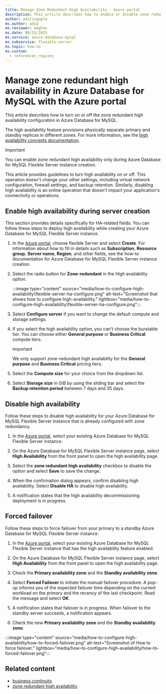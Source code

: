 ```yaml
---
title: Manage Zone Redundant High Availability - Azure portal
description: This article describes how to enable or disable zone redundant high availability in Azure Database for MySQL - Flexible Server through the Azure portal.
author: aditivgupta
ms.author: adig
ms.reviewer: maghan
ms.date: 08/15/2025
ms.service: azure-database-mysql
ms.subservice: flexible-server
ms.topic: how-to
ms.custom:
  - references_regions
---
```


# Manage zone redundant high availability in Azure Database for MySQL with the Azure portal

This article describes how to turn on or off the zone redundant high availability configuration in Azure Database for MySQL.

The high availability feature provisions physically separate primary and standby replicas in different zones. For more information, see the [high availability concepts documentation](concepts-high-availability.md).

> [!IMPORTANT]  
> You can enable zone redundant high availability only during Azure Database for MySQL Flexible Server instance creation.

This article provides guidelines to turn high availability on or off. This operation doesn't change your other settings, including virtual network configuration, firewall settings, and backup retention. Similarly, disabling high availability is an online operation that doesn't impact your application's connectivity or operations.

## Enable high availability during server creation

This section provides details specifically for HA-related fields. You can follow these steps to deploy high availability while creating your Azure Database for MySQL Flexible Server instance.

1. In the [Azure portal](https://portal.azure.com/), choose flexible Server and select **Create**. For information about how to fill in details such as **Subscription**, **Resource group**, **Server name**, **Region**, and other fields, see the how-to documentation for Azure Database for MySQL Flexible Server instance creation.

1. Select the radio button for **Zone-redundant** in the High availability option.
    
    :::image type="content" source="media/how-to-configure-high-availability\flexible-server-ha-configure.png" alt-text="Screenshot that shows how to configure high-availability." lightbox="media/how-to-configure-high-availability\flexible-server-ha-configure.png":::

1. Select **Configure server** if you want to change the default compute and storage settings.

1. If you select the high availability option, you can't choose the burstable tier. You can choose either
   **General purpose** or **Business Critical** compute tiers.

   > [!IMPORTANT]  
   > We only support zone-redundant high availability for the **General purpose** and **Business Critical** pricing tiers.

1. Select the **Compute size** for your choice from the dropdown list.

1. Select **Storage size** in GiB by using the sliding bar and select the **Backup retention period** between 7 days and 35 days.

## Disable high availability

Follow these steps to disable high availability for your Azure Database for MySQL Flexible Server instance that is already configured with zone redundancy.

1. In the [Azure portal](https://portal.azure.com/), select your existing Azure Database for MySQL Flexible Server instance.

1. On the Azure Database for MySQL Flexible Server instance page, select **High Availability** from the front panel to open the high availability page.

1. Select the **zone redundant high availability** checkbox to disable the option and select **Save** to save the change.

1. When the confirmation dialog appears, confirm disabling high availability. Select **Disable HA** to disable high availability.

1. A notification states that the high availability decommissioning deployment is in progress.

## Forced failover

Follow these steps to force failover from your primary to a standby Azure Database for MySQL Flexible Server instance.

1. In the [Azure portal](https://portal.azure.com/), select your existing Azure Database for MySQL Flexible Server instance that has the high availability feature enabled.

1. On the Azure Database for MySQL Flexible Server instance page, select **High Availability** from the front panel to open the high availability page.

1. Check the **Primary availability zone** and the **Standby availability zone**.

1. Select **Forced Failover** to initiate the manual failover procedure. A pop-up informs you of the expected failover time depending on the current workload on the primary and the recency of the last checkpoint. Read the message and select **OK**.

1. A notification states that failover is in progress. When failover to the standby server succeeds, a notification appears.

1. Check the new **Primary availability zone** and the **Standby availability zone**.

:::image type="content" source="media/how-to-configure-high-availability/how-to-forced-failover.png" alt-text="Screenshot of How to force failover." lightbox="media/how-to-configure-high-availability/how-to-forced-failover.png":::

## Related content

- [business continuity](concepts-business-continuity.md)
- [zone redundant high availability](concepts-high-availability.md)
